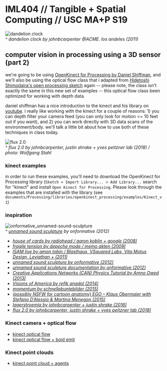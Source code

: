 # IML404 // Tangible + Spatial Computing // USC MA+P S19   

![dandelion clock](https://github.com/johnbcarpenter/USC_IML404_IMAGES/blob/master/images/dandelion.gif)  
_^ dandelion clock by johnbcarpenter @ACME. los andeles (2011)_

## computer vision in processing using a 3D sensor (part 2)
we're going to be using [OpenKinect for Processing by Daniel Shiffman](https://github.com/shiffman/OpenKinect-for-Processing), and we'll also be using the optical flow class that i adapted from [Hidetoshi Shimodaira's open processing sketch](https://www.openprocessing.org/sketch/10435/) again -- please note, the class isn't exactly the same in this new set of examples -- this optical flow class been optimized for working with depth data.  

daniel shiffman has a nice introduction to the kinect and his library on [youtube](https://www.youtube.com/watch?v=QmVNgdapJJM).  i really like working with the kinect for a couple of reasons: 1) you can depth filter your camera feed (you can only look for motion <= 10 feet out if you want), and 2) you can work directly with 3D data scans of the environment/body.  we'll talk a little bit about how to use both of these techniques in class today.

![flux 2.0](https://github.com/johnbcarpenter/USC_IML404_IMAGES/blob/master/images/flux2-munich.gif)  
_^ flux 2.0 by johnbcarpenter, justin shrake + yves peitzner lab (2018) / photo: Wolfgang Stahl_

### kinect examples
in order to run these examples, you'll need to download the OpenKinect for Processing library (`Sketch > Import Library... > Add Library...` search for "kinect" and install `Open Kinect for Processing`.  Please look through the examples that are installed with the library (see `documents/Processing/libraries/openkinect_processing/examples/Kinect_v1`)

### inspiration
![onformative_unnamed-sound-sculpture](https://github.com/johnbcarpenter/USC_IML404_IMAGES/blob/master/images/onformative_unnamed-sound-sculpture.gif)  
_^ [unnamed sound sculpture](https://vimeo.com/38874664) by onformative (2012)_

- _[house of cards by radiohead / aaron koblin + google (2008)](https://www.youtube.com/watch?v=8nTFjVm9sTQ)_
- _[fragile tension by depeche mode / memo akten (2009)](http://www.memo.tv/portfolio/depeche-mode-fragile-tension/)_
- _[ISAM live by amon tobin / Blasthaus, VSquared Labs, Vita Motus Design, Leviathan + (2011)](https://www.youtube.com/watch?v=WLrt7-kIgIM)_
- _[unnamed sound sculpture by onformative (2012)](https://vimeo.com/38874664)_
- _[unnamed sound sculpture documentation by onformative (2012)](https://vimeo.com/38850289)_
- _[Creative Applications Networks (CAN) Physics Tutorial by Amno Owed (2013)](https://vimeo.com/49516871)_
- _[Visions of America by refik anadol (2014)](www.refikanadol.com/works/visions-of-america-ameriques/)_
- _[momentum by schnellebuntebilder (2015)](https://vimeo.com/112193826)_
- _[(possibly NSFW for cartoon anatomy) EGO – Klaus Obermaier with Stefano D’Alessio & Martina Menegon (2015)](https://vimeo.com/119042339)_
- _[lagerstroemia by johnbcarpenter + justin shrake (2016)](http://johnbcarpenter.com/artworks/arboretum/index.html)_
- _[flux 2.0 by johnbcarpenter, justin shrake + yves peitzner lab (2018)](https://vimeo.com/265267071)_  

### Kinect camera + optical flow
- [kinect optical flow](https://github.com/johnbcarpenter/USC_IML404/tree/master/KINECT/DepthThresholdOpticalFlow)
- [kinect optical flow + boid emit](https://github.com/johnbcarpenter/USC_IML404/tree/master/KINECT/BoidEmit_DepthThresholdOpticalFlow) 

### Kinect point clouds
- [kinect point cloud + agents](https://github.com/johnbcarpenter/USC_IML404/tree/master/KINECT/PointCloud_AgentSystem)

